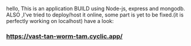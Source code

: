 hello,
This is an application BUILD using Node-js, express and mongodb.
ALSO ,I've tried to deploy/host it online, some part is yet to be fixed.(it is perfectly working on localhost)
have a look:
### https://vast-tan-worm-tam.cyclic.app/


